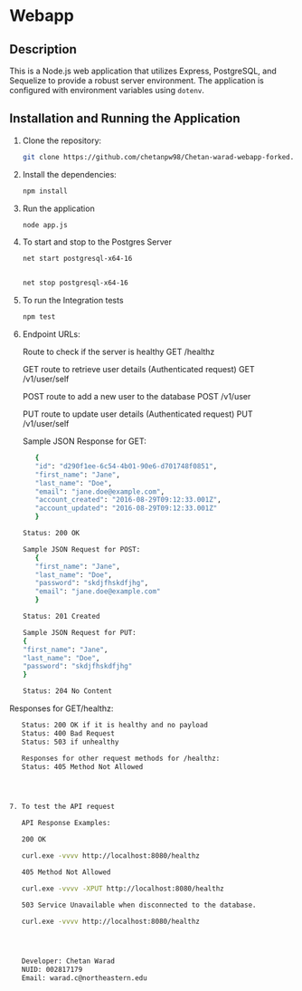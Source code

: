 # Webapp

## Description

This is a Node.js web application that utilizes Express, PostgreSQL, and Sequelize to provide a robust server environment. The application is configured with environment variables using `dotenv`.


## Installation and Running the Application

1. Clone the repository:

   ```bash
   git clone https://github.com/chetanpw98/Chetan-warad-webapp-forked.git 
   

2. Install the dependencies:
   ```bash
   npm install

3. Run the application
   ```bash
   node app.js

4. To start and stop to the Postgres Server
   ```bash
   net start postgresql-x64-16

   
   net stop postgresql-x64-16

5. To run the Integration tests
   ```bash
   npm test

6. Endpoint URLs:

   Route to check if the server is healthy
   GET /healthz

   GET route to retrieve user details (Authenticated request)
   GET /v1/user/self

   POST route to add a new user to the database
   POST /v1/user

   PUT route to update user details (Authenticated request)
   PUT /v1/user/self

   Sample JSON Response for GET:
   ```bash
      {
      "id": "d290f1ee-6c54-4b01-90e6-d701748f0851",
      "first_name": "Jane",
      "last_name": "Doe",
      "email": "jane.doe@example.com",
      "account_created": "2016-08-29T09:12:33.001Z",
      "account_updated": "2016-08-29T09:12:33.001Z"
      }

   Status: 200 OK

   Sample JSON Request for POST:
      {
      "first_name": "Jane",
      "last_name": "Doe",
      "password": "skdjfhskdfjhg",
      "email": "jane.doe@example.com"
      }

   Status: 201 Created

   Sample JSON Request for PUT:
   {
   "first_name": "Jane",
   "last_name": "Doe",
   "password": "skdjfhskdfjhg"
   }

   Status: 204 No Content

Responses for GET/healthz:
```bash
   Status: 200 OK if it is healthy and no payload
   Status: 400 Bad Request
   Status: 503 if unhealthy

   Responses for other request methods for /healthz:
   Status: 405 Method Not Allowed




7. To test the API request

   API Response Examples: 

   200 OK

   curl.exe -vvvv http://localhost:8080/healthz

   405 Method Not Allowed

   curl.exe -vvvv -XPUT http://localhost:8080/healthz

   503 Service Unavailable when disconnected to the database.

   curl.exe -vvvv http://localhost:8080/healthz  




   Developer: Chetan Warad
   NUID: 002817179
   Email: warad.c@northeastern.edu

